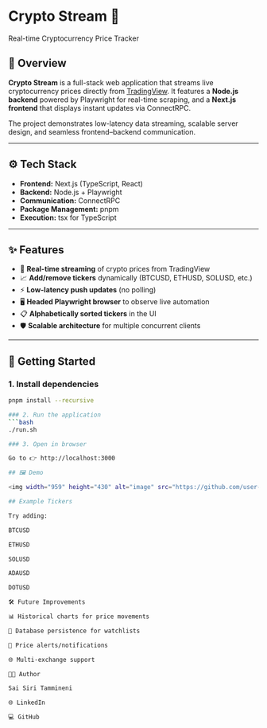 # Crypto Stream 🚀  
Real-time Cryptocurrency Price Tracker  

## 📖 Overview  
**Crypto Stream** is a full-stack web application that streams live cryptocurrency prices directly from [TradingView](https://tradingview.com). It features a **Node.js backend** powered by Playwright for real-time scraping, and a **Next.js frontend** that displays instant updates via ConnectRPC.  

The project demonstrates low-latency data streaming, scalable server design, and seamless frontend–backend communication.  

---

## ⚙️ Tech Stack  
- **Frontend:** Next.js (TypeScript, React)  
- **Backend:** Node.js + Playwright  
- **Communication:** ConnectRPC  
- **Package Management:** pnpm  
- **Execution:** tsx for TypeScript  

---

## ✨ Features  
- 🔴 **Real-time streaming** of crypto prices from TradingView  
- 📈 **Add/remove tickers** dynamically (BTCUSD, ETHUSD, SOLUSD, etc.)  
- ⚡ **Low-latency push updates** (no polling)  
- 🖥️ **Headed Playwright browser** to observe live automation  
- 📋 **Alphabetically sorted tickers** in the UI  
- 🛡️ **Scalable architecture** for multiple concurrent clients  

---

## 🚀 Getting Started  

### 1. Install dependencies  
```bash
pnpm install --recursive

### 2. Run the application  
```bash
./run.sh

### 3. Open in browser

Go to 👉 http://localhost:3000

## 🖼️ Demo

<img width="959" height="430" alt="image" src="https://github.com/user-attachments/assets/1dcf1f07-a649-4b90-a820-4320f28486e8" />

## Example Tickers

Try adding:

BTCUSD

ETHUSD

SOLUSD

ADAUSD

DOTUSD

🛠️ Future Improvements

📊 Historical charts for price movements

💾 Database persistence for watchlists

🔔 Price alerts/notifications

🌐 Multi-exchange support

👨‍💻 Author

Sai Siri Tammineni

🌐 LinkedIn

💻 GitHub

